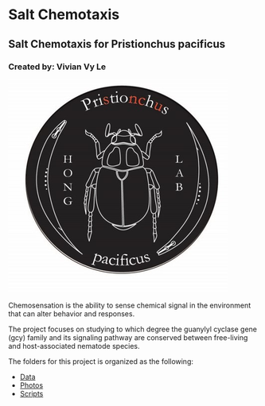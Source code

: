 # Salt Chemotaxis
## Salt Chemotaxis for Pristionchus pacificus
### Created by: Vivian Vy Le

![Hong Lab Logo](https://github.com/vivvle/Salt_Chemotaxis/blob/main/Photos/hong_lab_logo.jpg)

Chemosensation is the ability to sense chemical signal in the environment that can alter behavior and responses. 

The project focuses on studying to which degree the guanylyl cyclase gene (gcy) family and its signaling pathway are conserved between free-living and host-associated nematode species.

The folders for this project is organized as the following: 

- [Data](https://github.com/vivvle/Salt_Chemotaxis/tree/main/Data)
- [Photos](https://github.com/vivvle/Salt_Chemotaxis/tree/main/Photos)
- [Scripts](https://github.com/vivvle/Salt_Chemotaxis/tree/main/Scripts)
